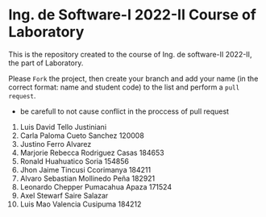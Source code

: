 # Ing. de Software-I 2022-II Course of Laboratory
This is the repository created to the course of Ing. de software-II 2022-II, the part of Laboratory.


Please `Fork` the project, then create your branch and add your name (in the correct format: name and student code) to the list and perform a `pull request`.
* be carefull to not cause conflict in the proccess of pull request
<ol>
  <li>Luis David Tello Justiniani</li>
  <li>Carla Paloma Cueto Sanchez 120008</li>
  <li>Justino Ferro Alvarez</li>
  <li>Marjorie Rebecca Rodriguez Casas 184653</li>
  <li>Ronald Huahuatico Soria 154856</li>
  <li>Jhon Jaime Tincusi Ccorimanya 184211</li>
  <li>Alvaro Sebastian Mollinedo Peña 182921</li>
  <li>Leonardo Chepper Pumacahua Apaza 171524</li>
  <li>Axel Stewarf Saire Salazar </li>
  <li>Luis Mao Valencia Cusipuma 184212</li>
</ol>
